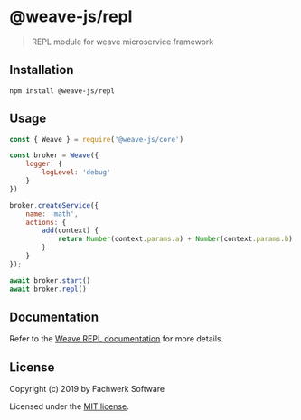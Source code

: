 # @weave-js/repl

> REPL module for weave microservice framework

## Installation

```
npm install @weave-js/repl
```

## Usage

```js
const { Weave } = require('@weave-js/core')

const broker = Weave({
    logger: {
        logLevel: 'debug'
    }
})

broker.createService({
    name: 'math',
    actions: {
        add(context) {
            return Number(context.params.a) + Number(context.params.b)
        }
    }
});

await broker.start()
await broker.repl()
```

## Documentation

Refer to the [Weave REPL documentation](https://weave.fachwerk.io) for more details.

## License

Copyright (c) 2019 by Fachwerk Software

Licensed under the [MIT license](LICENSE).